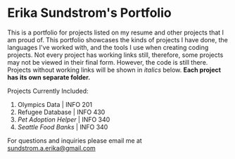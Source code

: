 # Erika Sundstrom's Portfolio

This is a portfolio for projects listed on my resume and other projects that I am proud of. This portfolio showcases the kinds of projects I have done, the languages I've 
worked with, and the tools I use when creating coding projects. Not every project has working links still, therefore, some projects may not be viewed in their final form. However, 
the code is still there. Projects without working links will be shown in _italics_ below. **Each project has its own separate folder.**

Projects Currently Included:
1. Olympics Data | INFO 201
2. Refugee Database | INFO 430
3. _Pet Adoption Helper_ | INFO 340
4. _Seattle Food Banks_ | INFO 340

For questions and inquiries please email me at <sundstrom.a.erika@gmail.com>
